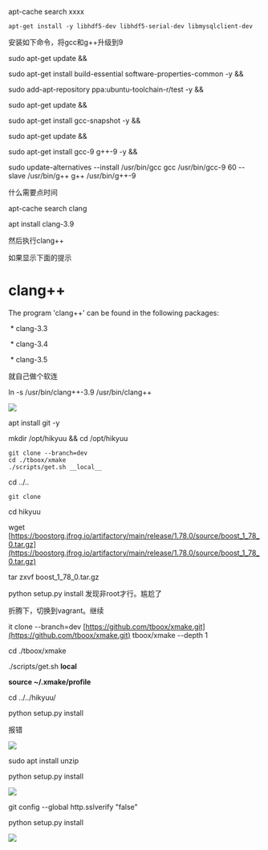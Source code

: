 apt-cache search  xxxx

```
apt-get install -y libhdf5-dev libhdf5-serial-dev libmysqlclient-dev
```

安装如下命令，将gcc和g++升级到9

sudo apt-get update && 

sudo apt-get install build-essential software-properties-common -y && 

sudo add-apt-repository ppa:ubuntu-toolchain-r/test -y && 

sudo apt-get update && 

sudo apt-get install gcc-snapshot -y && 

sudo apt-get update && 

sudo apt-get install gcc-9 g++-9 -y && 

sudo update-alternatives --install /usr/bin/gcc gcc /usr/bin/gcc-9 60 --slave /usr/bin/g++ g++ /usr/bin/g++-9

什么需要点时间

apt-cache search clang

apt install clang-3.9

然后执行clang++

如果显示下面的提示

# clang++

The program 'clang++' can be found in the following packages:

 * clang-3.3

 * clang-3.4

 * clang-3.5

就自己做个软连

ln -s /usr/bin/clang++-3.9 /usr/bin/clang++

![](https://gitee.com/hxc8/images5/raw/master/img/202407172333336.jpg)

apt install git -y

mkdir /opt/hikyuu  && cd /opt/hikyuu

```
git clone --branch=dev 
cd ./tboox/xmake
./scripts/get.sh __local__
```

cd ../..

```
git clone 
```

cd hikyuu

wget [https://boostorg.jfrog.io/artifactory/main/release/1.78.0/source/boost_1_78_0.tar.gz](https://boostorg.jfrog.io/artifactory/main/release/1.78.0/source/boost_1_78_0.tar.gz)

tar zxvf boost_1_78_0.tar.gz

python setup.py install   发现非root才行。尴尬了

折腾下，切换到vagrant。继续

it clone --branch=dev [https://github.com/tboox/xmake.git](https://github.com/tboox/xmake.git) tboox/xmake --depth 1

cd ./tboox/xmake

./scripts/get.sh __local__

**source ~/.xmake/profile**

cd ../../hikyuu/

python setup.py install

报错

![](https://gitee.com/hxc8/images5/raw/master/img/202407172333962.jpg)

sudo apt install unzip

python setup.py install

![](https://gitee.com/hxc8/images5/raw/master/img/202407172333330.jpg)

git config --global http.sslverify "false"

python setup.py install

![](https://gitee.com/hxc8/images5/raw/master/img/202407172333706.jpg)